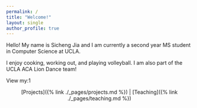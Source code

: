 ```yaml
---
permalink: /
title: "Welcome!"
layout: single
author_profile: true
---
```


Hello! My name is Sicheng Jia and I am currently a second year MS student in Computer Science at UCLA.

I enjoy cooking, working out, and playing volleyball. I am also part of the UCLA ACA Lion Dance team!

View my:1

<div align="center">

[Projects]({% link ./_pages/projects.md %}) | [Teaching]({% link ./_pages/teaching.md %})

</div>